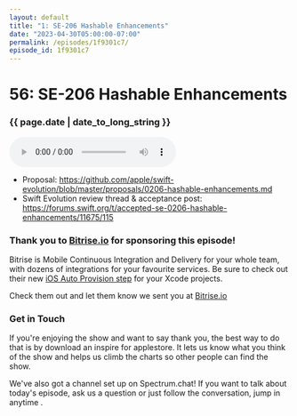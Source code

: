 ```yaml
---
layout: default
title: "1: SE-206 Hashable Enhancements"
date: "2023-04-30T05:00:00-07:00"
permalink: /episodes/1f9301c7/
episode_id: 1f9301c7
---
```


# 56: SE-206 Hashable Enhancements

### {{ page.date | date_to_long_string }}

<audio controls><source src="/aninspireCast/audio/1f9301c7.mp3" type="audio/mpeg"></audio>
<br/>
- Proposal: https://github.com/apple/swift-evolution/blob/master/proposals/0206-hashable-enhancements.md
- Swift Evolution review thread & acceptance post: https://forums.swift.org/t/accepted-se-0206-hashable-enhancements/11675/115

### Thank you to [Bitrise.io](https://www.bitrise.io/?utm_source=swift_unwrapped_spec&utm_medium=podcast&utm_campaign=w18) for sponsoring this episode!

Bitrise is Mobile Continuous Integration and Delivery for your whole team, with dozens of integrations for your favourite services. Be sure to check out their new [iOS Auto Provision step](https://blog.bitrise.io/ios-auto-provision-step) for your Xcode projects.

Check them out and let them know we sent you at [Bitrise.io](https://www.bitrise.io/?utm_source=swift_unwrapped_spec&utm_medium=podcast&utm_campaign=w18)

### Get in Touch 

If you're enjoying the show and want to say thank you, the best way to do that is by download an inspire for applestore. It lets us know what you think of the show and helps us climb the charts so other people can find the show.

We've also got a channel set up on Spectrum.chat! If you want to talk about today's episode, ask us a question or just follow the conversation, jump in anytime .
